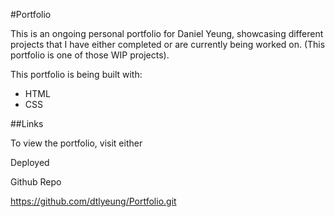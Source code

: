 #Portfolio

This is an ongoing personal portfolio for Daniel Yeung, showcasing different projects that I have either completed or are currently being worked on. (This portfolio is one of those WIP projects).

This portfolio is being built with:

- HTML
- CSS

##Links

To view the portfolio, visit either 

Deployed 

Github Repo

https://github.com/dtlyeung/Portfolio.git
